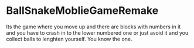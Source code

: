 # BallSnakeMoblieGameRemake
 
Its the game where you move up and there are blocks with numbers in it and you have to crash in to the lower numbered one or just avoid it and you collect balls to lenghten yourself. You know the one.
